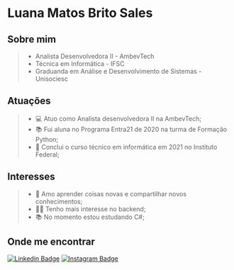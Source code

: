 # Luana Matos Brito Sales

## Sobre mim

> * Analista Desenvolvedora II - AmbevTech
> * Técnica em Informática - IFSC
> * Graduanda em Análise e Desenvolvimento de Sistemas - Unisociesc 

## Atuações

> - :computer: Atuo como Analista desenvolvedora II na AmbevTech;
> - :books: Fui aluna no Programa Entra21 de 2020 na turma de Formação Python;
> - :school: Conclui o curso técnico em informática em 2021 no Instituto Federal;

## Interesses

> - 💖 Amo aprender coisas novas e compartilhar novos conhecimentos;
> - 👩‍💻 Tenho mais interesse no backend;
> - 📚 No momento estou estudando C#;

## Onde me encontrar

[![Linkedin Badge](https://img.shields.io/badge/LinkedIn-0077B5?style=for-the-badge&logo=linkedin&logoColor=white)](https://www.linkedin.com/in/luana-matos-brito-sales-4253871b9/)
[![Instagram Badge](https://img.shields.io/badge/Instagram-E4405F?style=for-the-badge&logo=instagram&logoColor=white)](https://www.instagram.com/aka_luana/?hl=pt-br)
